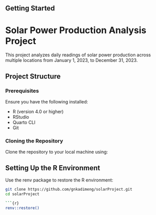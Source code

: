 
## Getting Started

# Solar Power Production Analysis Project

This project analyzes daily readings of solar power production across multiple locations from January 1, 2023, to December 31, 2023.

## Project Structure

### Prerequisites

Ensure you have the following installed:

- R (version 4.0 or higher)
- RStudio
- Quarto CLI
- Git

### Cloning the Repository

Clone the repository to your local machine using:

## Setting Up the R Environment

Use the renv package to restore the R environment:
```bash
git clone https://github.com/gnkadimeng/solarProject.git
cd solarProject

```{r}
renv::restore()
```
